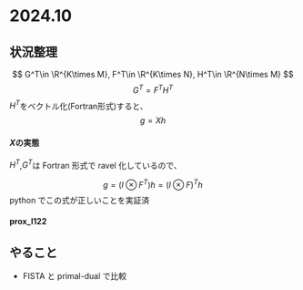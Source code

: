 <script type="text/javascript" async src="https://cdnjs.cloudflare.com/ajax/libs/mathjax/3.2.2/es5/tex-mml-chtml.min.js">
</script>
<script type="text/x-mathjax-config">
 MathJax.Hub.Config({
 tex2jax: {
 inlineMath: [['$', '$'] ],
 displayMath: [ ['$$','$$'], ["\\[","\\]"] ]
 }
 });
</script>

# 2024.10

## 状況整理

$$ G^T\in \R^{K\times M}, F^T\in \R^{K\times N}, H^T\in \R^{N\times M} $$
$$ G^T=F^TH^T $$
$H^T$をベクトル化(Fortran形式)すると、
$$ g=Xh $$

#### $X$の実態

$H^T$,$G^T$は Fortran 形式で ravel 化しているので、

$$ g=(I\otimes F^T)h=(I\otimes F)^Th $$
python でこの式が正しいことを実証済

#### prox_l122

## やること

- FISTA と primal-dual で比較
